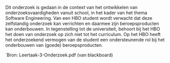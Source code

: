 Dit onderzoek is gedaan in de context van het ontwikkelen van onderzoeksvaardigheden vanuit school, in het kader van het thema Software Engineering. Van een HBO student wordt verwacht dat deze zelfstandig onderzoek kan verrichten en daarmee zijn beroepsproducten kan onderbouwen. In tegenstelling tot de universiteit, behoort bij het HBO het doen van onderzoek op zich niet tot het curriculum. Op het HBO heeft het onderzoekend vermogen van de student een ondersteunende rol bij het onderbouwen van (goede) beroepsproducten.

`Bron: Leertaak-3-Onderzoek.pdf (van blackboard)
